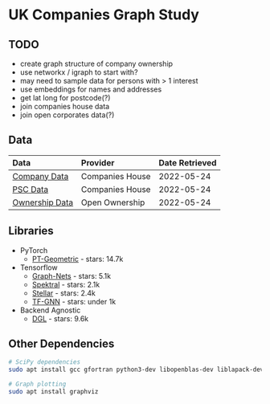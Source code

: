 # UK Companies Graph Study

## TODO

- create graph structure of company ownership
- use networkx / igraph to start with?
- may need to sample data for persons with > 1 interest
- use embeddings for names and addresses
- get lat long for postcode(?)
- join companies house data
- join open corporates data(?)

## Data

|Data                           |Provider       |Date Retrieved|
|:------------------------------|:--------------|:-------------|
|[Company Data][CompanyData]    |Companies House|2022-05-24    |
|[PSC Data][PSCData]            |Companies House|2022-05-24    |
|[Ownership Data][OwnershipData]|Open Ownership |2022-05-24    |

## Libraries

- PyTorch
  - [PT-Geometric](https://github.com/pyg-team/pytorch_geometric) - stars: 14.7k
- Tensorflow
  - [Graph-Nets](https://github.com/deepmind/graph_nets) - stars: 5.1k
  - [Spektral](https://keras.io/examples/graph/gnn_citations/) - stars: 2.1k
  - [Stellar](https://keras.io/examples/graph/gnn_citations/) - stars: 2.4k
  - [TF-GNN](https://github.com/tensorflow/gnn) - stars: under 1k
- Backend Agnostic
  - [DGL](https://github.com/dmlc/dgl) - stars: 9.6k

## Other Dependencies

```bash
# SciPy dependencies
sudo apt install gcc gfortran python3-dev libopenblas-dev liblapack-dev cython
```

```bash
# Graph plotting
sudo apt install graphviz
```
 <!-- Links -->
[CompanyData]: http://download.companieshouse.gov.uk/BasicCompanyDataAsOneFile-2022-05-01.zip
[PSCData]: http://download.companieshouse.gov.uk/persons-with-significant-control-snapshot-2022-05-24.zip
[OwnershipData]: https://oo-register-production.s3-eu-west-1.amazonaws.com/public/exports/statements.2022-05-27T19:23:50Z.jsonl.gz